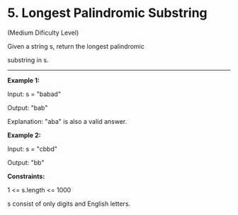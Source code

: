 # 5. Longest Palindromic Substring

(Medium Dificulty Level)

Given a string s, return the longest 
palindromic
 
substring
 in s.

 ---

**Example 1:**

Input: s = "babad"

Output: "bab"

Explanation: "aba" is also a valid answer.

**Example 2:**

Input: s = "cbbd"

Output: "bb"
 

**Constraints:**

1 <= s.length <= 1000

s consist of only digits and English letters.